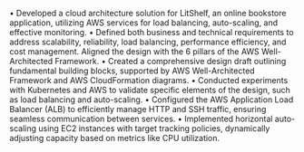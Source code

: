 • Developed a cloud architecture solution for LitShelf, an online bookstore application, utilizing AWS services for load balancing, auto-scaling, and effective monitoring.
• Defined both business and technical requirements to address scalability, reliability, load balancing, performance efficiency, and cost management. Aligned the design with the 6 pillars of the AWS Well-Architected Framework.
• Created a comprehensive design draft outlining fundamental building blocks, supported by AWS Well-Architected Framework and AWS CloudFormation diagrams.
• Conducted experiments with Kubernetes and AWS to validate specific elements of the design, such as load balancing and auto-scaling.
• Configured the AWS Application Load Balancer (ALB) to efficiently manage HTTP and SSH traffic, ensuring seamless communication between services.
• Implemented horizontal auto-scaling using EC2 instances with target tracking policies, dynamically adjusting capacity based on metrics like CPU utilization.
